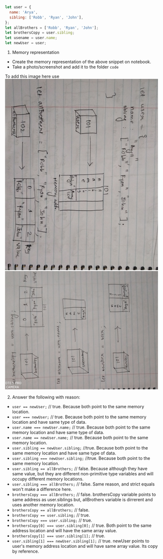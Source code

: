 ```js
let user = {
  name: 'Arya',
  sibling: ['Robb', 'Ryan', 'John'],
};
let allBrothers = ['Robb', 'Ryan', 'John'];
let brothersCopy = user.sibling;
let usename = user.name;
let newUser = user;
```

1. Memory representation

- Create the memory representation of the above snippet on notebook.
- Take a photo/screenshot and add it to the folder `code`

To add this image here use 
![pic-1](./pic-1.jpg)
![pic-2](./pic-2.jpg)

2. Answer the following with reason:

- `user == newUser;` // true. Because both point to the same memory location.
- `user === newUser;` // true. Because both point to the same memory location and have same type of data.
- `user.name === newUser.name;` // true. Because both point to the same memory location and have same type of data.
- `user.name == newUser.name;` // true. Because both point to the same memory location.
- `user.sibling == newUser.sibling;` //true. Because both point to the same memory location and have same type of data.
- `user.sibling === newUser.sibling;` //true.  Because both point to the same memory location.
- `user.sibling == allBrothers;` // false. Because although they have same value, but they are different non-primitive type variables and will occupy different memory locations.
- `user.sibling === allBrothers;` // false. Same reason, and strict equals won't make a difference here.
- `brothersCopy === allBrothers;` // false. brothersCopy variable points to same address as user.siblings but, allBrothers variable is dirrerent and uses another memory location.
- `brothersCopy == allBrothers;` // false. 
- `brothersCopy == user.sibling;` // true.
- `brothersCopy === user.sibling;` // true.
- `brothersCopy[0] === user.sibling[0];` // true. Both point to the same address location and will have the same array value.
- `brothersCopy[1] === user.sibling[1];` // true.
- `user.sibling[1] === newUser.sibling[1];` // true. newUser points to user's memory address location and will have same array value. Its copy by reference.

